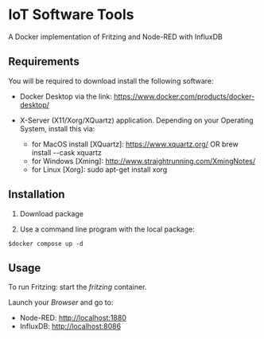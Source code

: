 # IoT Software Tools

A Docker implementation of Fritzing and Node-RED with InfluxDB

## Requirements

You will be required to download install the following software:

* Docker Desktop via the link: <https://www.docker.com/products/docker-desktop/>

* X-Server (X11/Xorg/XQuartz) application. Depending on your Operating System, install this via:

    - for MacOS install [XQuartz]: <https://www.xquartz.org/> OR brew install --cask xquartz
    - for Windows [Xming]: <http://www.straightrunning.com/XmingNotes/>
    - for Linux [Xorg]: sudo apt-get install xorg

## Installation

1. Download package

2. Use a command line program with the local package:

``` shell
$docker compose up -d
```

## Usage

To run Fritzing: start the *fritzing* container.

Launch your *Browser* and go to:
* Node-RED: <http://localhost:1880>
* InfluxDB: <http://localhost:8086>


